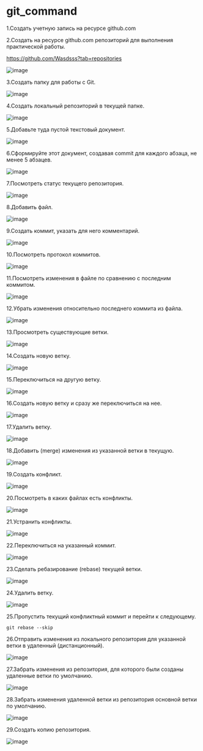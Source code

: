 # git_command

1.Создать учетную запись на ресурсе github.com

2.Создать на ресурсе github.com репозиторий для выполнения практической работы.

https://github.com/Wasdsss?tab=repositories

 ![image](https://github.com/Wasdsss/git_command/assets/153349101/39a0be55-72d5-4181-907a-a143f19c2042)

3.Создать папку для работы с Git.

 ![image](https://github.com/Wasdsss/git_command/assets/153349101/8a2ebecb-ce18-4bd3-b5fd-fd325d873f24)

4.Создать локальный репозиторий в текущей папке.
 
 ![image](https://github.com/Wasdsss/git_command/assets/153349101/aea5fb74-9368-4138-8be0-c638b66b2790)

5.Добавьте туда пустой текстовый документ.

 ![image](https://github.com/Wasdsss/git_command/assets/153349101/20545839-e549-4e4f-badf-10942be3c0b3)
 
6.Сформируйте этот документ, создавая commit для каждого абзаца, не менее 5 абзацев. 

 ![image](https://github.com/Wasdsss/git_command/assets/153349101/48a5b594-3d5e-4e4a-a851-c708eb6af4b3)

7.Посмотреть статус текущего репозитория. 

 ![image](https://github.com/Wasdsss/git_command/assets/153349101/7b65a92a-6b96-40f7-bb7d-79f8f06243b6)

8.Добавить файл. 

 ![image](https://github.com/Wasdsss/git_command/assets/153349101/b8cd821a-84ab-4187-8c99-5cadc12d7922)

9.Создать коммит, указать для него комментарий. 

 ![image](https://github.com/Wasdsss/git_command/assets/153349101/98626035-dfd3-4216-82f2-26b340236156)

10.Посмотреть протокол коммитов. 

 ![image](https://github.com/Wasdsss/git_command/assets/153349101/3e6edf58-4556-4982-af5e-e7cc81b68c98)
 
11.Посмотреть изменения в файле по сравнению с последним коммитом. 

 ![image](https://github.com/Wasdsss/git_command/assets/153349101/942fc4fd-0446-4bc3-94ff-807ad156916a)

12.Убрать изменения относительно последнего коммита из файла. 

 ![image](https://github.com/Wasdsss/git_command/assets/153349101/010384c0-7a98-485f-b14f-b558ea6d738a)

13.Просмотреть существующие ветки. 

 ![image](https://github.com/Wasdsss/git_command/assets/153349101/5d0189b4-7eb8-4d0e-9c30-abe3d255b59d)

14.Создать новую ветку. 

 ![image](https://github.com/Wasdsss/git_command/assets/153349101/f0a8449a-3e99-4424-a425-ee68af0fb39d)

15.Переключиться на другую ветку. 

 ![image](https://github.com/Wasdsss/git_command/assets/153349101/d6913855-2567-49ec-98ee-1daa04033eea)

16.Создать новую ветку и сразу же переключиться на нее.

 ![image](https://github.com/Wasdsss/git_command/assets/153349101/934e16ff-e089-49b5-b7f2-3fc2115c8f8b)

17.Удалить ветку.

 ![image](https://github.com/Wasdsss/git_command/assets/153349101/5ad5e1a3-2009-4768-a1e9-4999deaa1de7)

18.Добавить (merge) изменения из указанной ветки в текущую.

 ![image](https://github.com/Wasdsss/git_command/assets/153349101/4ba9aada-f212-4754-beda-19e9bf87f867)

19.Создать конфликт.

 ![image](https://github.com/Wasdsss/git_command/assets/153349101/3a789c52-b433-477c-92c2-688a5670cc10)

20.Посмотреть в каких файлах есть конфликты.

 ![image](https://github.com/Wasdsss/git_command/assets/153349101/01594be9-9d0e-45ea-8c48-0778f5d11e0e)

21.Устранить конфликты.

 ![image](https://github.com/Wasdsss/git_command/assets/153349101/c06d84de-bc3d-4e3f-af49-70b398f060d9)

22.Переключиться на указанный коммит.

 ![image](https://github.com/Wasdsss/git_command/assets/153349101/30b1a400-b470-4f7d-b452-b1c1389dd48d)

23.Сделать ребазирование (rebase) текущей ветки.

 ![image](https://github.com/Wasdsss/git_command/assets/153349101/2bec383f-9d30-49a7-acaf-6aefd3d93f8a)

24.Удалить ветку.

 ![image](https://github.com/Wasdsss/git_command/assets/153349101/62c5e75d-36c7-4037-8be9-56bcb24d438b)

25.Пропустить текущий конфликтный коммит и перейти к следующему.

`git rebase --skip`

26.Отправить изменения из локального репозитория для указанной ветки в удаленный (дистанционный). 

 ![image](https://github.com/Wasdsss/git_command/assets/153349101/e3cbf0a3-d460-4ff8-a409-a252733e2bf9)

27.Забрать изменения из репозитория, для которого были созданы удаленные ветки по умолчанию. 

 ![image](https://github.com/Wasdsss/git_command/assets/153349101/2798b526-a058-450b-9896-ac66bb43389d)

28.Забрать изменения удаленной ветки из репозитория основной ветки по умолчанию. 

 ![image](https://github.com/Wasdsss/git_command/assets/153349101/f98faabe-6ddd-4b9d-8aa7-58fd46396ad8)

29.Создать копию репозитория.
 
 ![image](https://github.com/Wasdsss/git_command/assets/153349101/6ea79a4a-a088-4678-a816-5edb50e19995)

 
